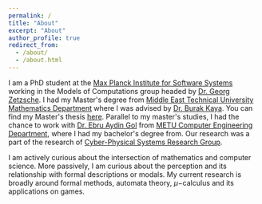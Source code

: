 ```yaml
---
permalink: /
title: "About"
excerpt: "About"
author_profile: true
redirect_from: 
  - /about/
  - /about.html
---
```


I am a PhD student at the [Max Planck Institute for Software Systems](https://www.mpi-sws.org/) working in the Models of Computations group headed by [Dr. Georg Zetzsche](http://zetzsche.xyz). I had my Master's degree from [Middle East Technical University](https://www.metu.edu.tr) [Mathematics Department](https://math.metu.edu.tr) where I was advised by [Dr. Burak Kaya](https://blog.metu.edu.tr/burakk/). You can find my Master's thesis [here](https://open.metu.edu.tr/bitstream/handle/11511/89646/12625986.pdf). Parallel to my master's studies, I had the chance to work with [Dr. Ebru Aydin Gol](https://cps.ceng.metu.edu.tr/people/ebru-aydin-gol/) from [METU Computer Engineering Department](https://ceng.metu.edu.tr), where I had my bachelor's degree from. Our research was a part of the research of [Cyber-Physical Systems Research Group](https://cps.ceng.metu.edu.tr). 

I am actively curious about the intersection of mathematics and computer science. More passively, I am curious about the perception and its relationship with formal descriptions or modals. My current research is broadly around formal methods, automata theory, $\mu-$calculus and its applications on games.
